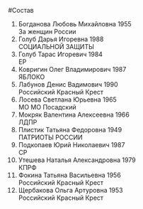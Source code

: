 #Состав
1. Богданова Любовь Михайловна 1955   
    За женщин России
2. Голуб Дарья Игоревна 1988   
    СОЦИАЛЬНОЙ ЗАЩИТЫ
3. Голуб Тарас Игоревич 1984   
    ЕР
4. Ковригин Олег Владимирович 1987   
    ЯБЛОКО
5. Лабунов Денис Вадимович 1990   
    Российский Красный Крест
6. Лосева Светлана Юрьевна 1965   
    МО МО Посадский
7. Мокряк Валентина Алексеевна 1966   
    ЛДПР
8. Плистик Татьяна Федоровна 1949   
    ПАТРИОТЫ РОССИИ
9. Подкопаев Юрий Николаевич 1987   
    СР
10. Утешева Наталья Александровна 1979   
    КПРФ
11. Фокина Татьяна Васильевна 1956   
    Российский Красный Крест
12. Щербакова Ольга Артуровна 1953   
    Российский Красный Крест

